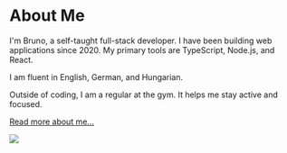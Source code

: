 # About Me

I'm Bruno, a self-taught full-stack developer. I have been building web applications since 2020. My primary tools are TypeScript, Node.js, and React.

I am fluent in English, German, and Hungarian.

Outside of coding, I am a regular at the gym. It helps me stay active and focused.

<a href="https://itsbruno.dev/about" target="_blank">Read more about me...</a>

<img src="https://komarev.com/ghpvc/?username=brunolepis&style=flat">
